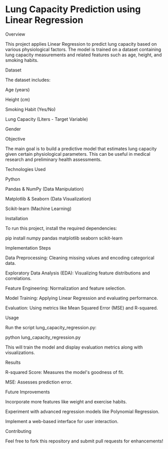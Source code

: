 # Lung Capacity Prediction using Linear Regression

Overview

This project applies Linear Regression to predict lung capacity based on various physiological factors. The model is trained on a dataset containing lung capacity measurements and related features such as age, height, and smoking habits.

Dataset

The dataset includes:

Age (years)

Height (cm)

Smoking Habit (Yes/No)

Lung Capacity (Liters - Target Variable)

Gender 

Objective

The main goal is to build a predictive model that estimates lung capacity given certain physiological parameters. This can be useful in medical research and preliminary health assessments.

Technologies Used

Python

Pandas & NumPy (Data Manipulation)

Matplotlib & Seaborn (Data Visualization)

Scikit-learn (Machine Learning)

Installation

To run this project, install the required dependencies:

pip install numpy pandas matplotlib seaborn scikit-learn

Implementation Steps

Data Preprocessing: Cleaning missing values and encoding categorical data.

Exploratory Data Analysis (EDA): Visualizing feature distributions and correlations.

Feature Engineering: Normalization and feature selection.

Model Training: Applying Linear Regression and evaluating performance.

Evaluation: Using metrics like Mean Squared Error (MSE) and R-squared.

Usage

Run the script lung_capacity_regression.py:

python lung_capacity_regression.py

This will train the model and display evaluation metrics along with visualizations.

Results

R-squared Score: Measures the model's goodness of fit.

MSE: Assesses prediction error.

Future Improvements

Incorporate more features like weight and exercise habits.

Experiment with advanced regression models like Polynomial Regression.

Implement a web-based interface for user interaction.

Contributing

Feel free to fork this repository and submit pull requests for enhancements!
